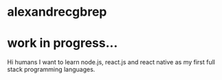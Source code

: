 # alexandrecgbrep
# work in progress...
Hi humans
I want to learn node.js, react.js and react native as my first full stack programming languages.
